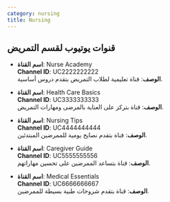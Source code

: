 ```yaml
---
category: nursing
title: Nursing
---
```


## قنوات يوتيوب لقسم التمريض

- **اسم القناة**: Nurse Academy  
  **Channel ID**: UC2222222222  
  **الوصف**: قناة تعليمية لطلاب التمريض بتقدم دروس أساسية.

- **اسم القناة**: Health Care Basics  
  **Channel ID**: UC3333333333  
  **الوصف**: قناة بتركز على العناية بالمرضى ومهارات التمريض.

- **اسم القناة**: Nursing Tips  
  **Channel ID**: UC4444444444  
  **الوصف**: قناة بتقدم نصايح يومية للممرضين المبتدئين.

- **اسم القناة**: Caregiver Guide  
  **Channel ID**: UC5555555556  
  **الوصف**: قناة بتساعد الممرضين على تحسين مهاراتهم.

- **اسم القناة**: Medical Essentials  
  **Channel ID**: UC6666666667  
  **الوصف**: قناة بتقدم شروحات طبية بسيطة للممرضين.
